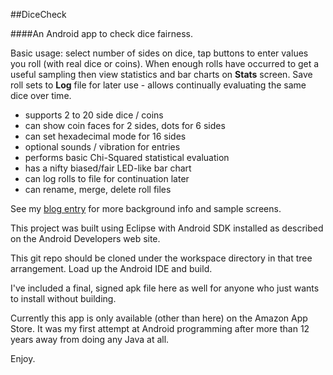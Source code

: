 ##DiceCheck

####An Android app to check dice fairness.

Basic usage: select number of sides on dice, tap buttons to enter values you roll (with real dice or coins). When enough rolls have occurred to get a useful sampling then view statistics and bar charts on **Stats** screen. Save roll sets to **Log** file for later use - allows continually evaluating the same dice over time.

- supports 2 to 20 side dice / coins
- can show coin faces for 2 sides, dots for 6 sides
- can set hexadecimal mode for 16 sides
- optional sounds / vibration for entries
- performs basic Chi-Squared statistical evaluation
- has a nifty biased/fair LED-like bar chart
- can log rolls to file for continuation later
- can rename, merge, delete roll files

See my [blog entry](http://www.neocogent.com) for more background info and sample screens.

This project was built using Eclipse with Android SDK installed as described on the Android Developers web site. 

This git repo should be cloned under the workspace directory in that tree arrangement. Load up the Android IDE and build.

I've included a final, signed apk file here as well for anyone who just wants to install without building.

Currently this app is only available (other than here) on the Amazon App Store. It was my first attempt at Android programming after more than 12 years away from doing any Java at all.

Enjoy.


